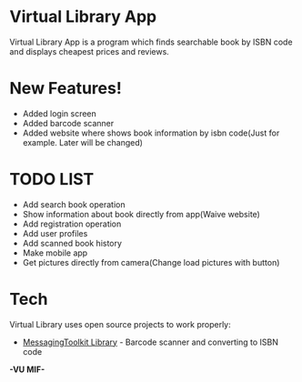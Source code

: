 # Virtual Library App

Virtual Library App is a program which finds searchable book by ISBN code and displays cheapest prices and reviews.

# New Features!
  - Added login screen
  - Added barcode scanner
  - Added website where shows book information by isbn code(Just for example. Later will be changed)
 
# TODO LIST
  - Add search book operation
  - Show information about book directly from app(Waive website)
  - Add registration operation
  - Add user profiles
  - Add scanned book history
  - Make mobile app
  - Get pictures directly from camera(Change load pictures with button)

# Tech

Virtual Library uses open source projects to work properly:

* [MessagingToolkit Library](http://blog.basseltech.com/barcode-generator-scanner-in-c-sharp/) - Barcode scanner and converting to ISBN code


**-VU MIF-**
